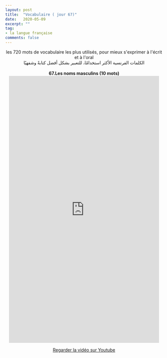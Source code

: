 ```yaml
---
layout: post
title:  "Vocabulaire ( jour 67)"
date:   2020-05-09
excerpt: ""
tag:
- la langue française
comments: false
---
```

 <center>     les 720 mots de vocabulaire les plus utilisés, pour mieux s'exprimer à l'écrit et à l'oral <br> الكلمات الفرنسية الأكثر استخدامًا، للتعبير بشكل أفضل كتابةً وشفهيًا <br><br>     <strong> 67.Les noms masculins (10 mots)</strong>     <br> <iframe width="480" height="853" src="https://www.youtube.com/embed/a6B3gfUYDDw" title="youtube video player" frameborder="0" allow="accelerometer, autoplay, clipboard-write, encrypted-media, gyroscope, picture-in-picture, web-share" allowfullscreen></iframe>     <br> <p markdown="0"><a href="https://youtube.com/shorts/a6B3gfUYDDw" class="btn btn-danger" target="_blank">Regarder la vidéo sur Youtube</a></p> </center>
